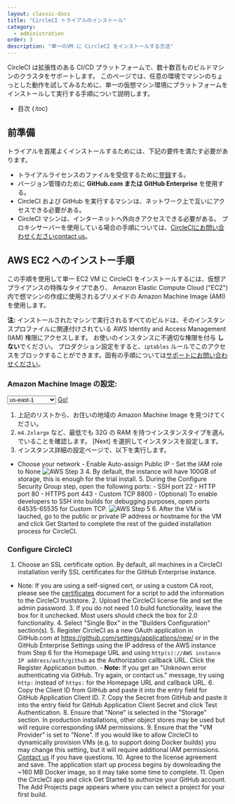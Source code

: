```yaml
---
layout: classic-docs
title: "CircleCI トライアルのインストール"
category:
  - administration
order: 3
description: "単一のVM に CircleCI をインストールする方法"
---
```

CircleCI は拡張性のある CI/CD プラットフォームで、数十数百ものビルドマシンのクラスタをサポートします。 このページでは、任意の環境でマシンのちょっとした動作を試してみるために、単一の仮想マシン環境にプラットフォームをインストールして実行する手順について説明します。

- 目次
{:toc}

## 前準備

トライアルを首尾よくインストールするためには、下記の要件を満たす必要があります。

- トライアルライセンスのファイルを受信するために[登録](https://circleci.com/enterprise-trial-install/)する。
- バージョン管理のために **GitHub.com または GitHub Enterprise** を使用する。
- CircleCI および GitHub を実行するマシンは、ネットワーク上で互いにアクセスできる必要がある。
- CircleCI マシンは、インターネットへ外向きアクセスできる必要がある。 プロキシサーバーを使用している場合の手順については、[CircleCIにお問い合わせくださいcontact us](https://support.circleci.com/hc/en-us/requests/new)。

## AWS EC2 へのインストー手順

この手順を使用して単一 EC2 VM に CircleCI をインストールするには、仮想アプライアンスの特殊なタイプであり、 Amazon Elastic Compute Cloud ("EC2") 内で想マシンの作成に使用されるプリメイドの Amazon Machine Image (AMI) を使用します。

**注:** インストールされたマシンで実行されるすべてのビルドは、そのインスタンスプロファイルに関連付けされている AWS Identity and Access Management (IAM) 権限にアクセスします。 お使いのインスタンスに不適切な権限を付与 **しない**でください。 プロダクション設定をすると、`iptables` ルールでこのアクセスをブロックすることができます。固有の手順については[サポートにお問い合わせください](https://support.circleci.com/hc/en-us)。

### Amazon Machine Image の設定:

<script>
  var amiIds = {
  "ap-northeast-1": "ami-32e6d455",
  "ap-northeast-2": "ami-2cef3242",
  "ap-southeast-1": "ami-7f22a71c",
  "ap-southeast-2": "ami-21111b42",
  "eu-central-1": "ami-7a2ef015",
  "eu-west-1": "ami-ac1a14ca",
  "sa-east-1": "ami-70026d1c",
  "us-east-1": "ami-cb6f1add",
  "us-east-2": "ami-57c7e032",
  "us-west-1": "ami-059b818564104e5c6",
  "us-west-2": "ami-c24a2fa2"
  };

  var amiUpdateSelect = function() {
    var s = document.getElementById("ami-select");
    var region = s.options[s.selectedIndex].value;
    document.getElementById("ami-go").href = "https://console.aws.amazon.com/ec2/v2/home?region=" + region + "#LaunchInstanceWizard:ami=" + amiIds[region];
  };
  </script>

<select id="ami-select" onchange="amiUpdateSelect()"> <option value="ap-northeast-1">ap-northeast-1</option> <option value="ap-northeast-2">ap-northeast-2</option> <option value="ap-southeast-1">ap-southeast-1</option> <option value="ap-southeast-2">ap-southeast-2</option> <option value="eu-central-1">eu-central-1</option> <option value="eu-west-1">eu-west-1</option> <option value="sa-east-1">sa-east-1</option> <option value="us-east-1" selected="selected">us-east-1</option> <option value="us-east-2">us-east-2</option> <option value="us-west-1">us-west-1</option> <option value="us-west-2">us-west-2</option> </select> <a id="ami-go" href="" class="btn btn-success" data-analytics-action="{{ site.analytics.events.go_button_clicked }}" target="_blank">Go!</a>
<script>amiUpdateSelect();</script>

1. 上記のリストから、お住いの地域の Amazon Machine Image を見つけてください。 
2. `m4.2xlarge` など、最低でも 32G の RAM を持つインスタンスタイプを選んでいることを確認します。 [Next] を選択してインスタンスを設定します。
3. インスタンス詳細の設定ページで、以下を実行します。 

- Choose your network - Enable Auto-assign Public IP - Set the IAM role to None ![AWS Step 3]({{site.baseurl}}/assets/img/docs/single-box-step3.png) 4. By default, the instance will have 100GB of storage, this is enough for the trial install. 5. During the Configure Security Group step, open the following ports: - SSH port 22 - HTTP port 80 - HTTPS port 443 - Custom TCP 8800 - (Optional) To enable developers to SSH into builds for debugging purposes, open ports 64535-65535 for Custom TCP. ![AWS Step 5]({{site.baseurl}}/assets/img/docs/single-box-step5.png) 6. After the VM is lauched, go to the public or private IP address or hostname for the VM and click Get Started to complete the rest of the guided installation process for CircleCI.

### Configure CircleCI

1. Choose an SSL certificate option. By default, all machines in a CircleCI installation verify SSL certificates for the GitHub Enterprise instance. 

- Note: If you are using a self-signed cert, or using a custom CA root, please see the [certificates]({{site.baseurl}}/2.0/certificates/) document for a script to add the information to the CircleCI truststore. 2. Upload the CircleCI license file and set the admin password. 3. If you do not need 1.0 build functionality, leave the box for it unchecked. Most users should check the box for 2.0 functionality. 4. Select "Single Box" in the "Builders Configuration" section(s). 5. Register CircleCI as a new OAuth application in GitHub.com at <https://github.com/settings/applications/new/> or in the GitHub Enterprise Settings using the IP address of the AWS instance from Step 6 for the Homepage URL and using `http(s)://AWS instance IP address/auth/github` as the Authorization callback URL. Click the Register Application button. - **Note:** If you get an "Unknown error authenticating via GitHub. Try again, or contact us." message, try using `http:` instead of `https:` for the Homepage URL and callback URL. 6. Copy the Client ID from GitHub and paste it into the entry field for GitHub Application Client ID. 7. Copy the Secret from GitHub and paste it into the entry field for GitHub Application Client Secret and click Test Authentication. 8. Ensure that "None" is selected in the "Storage" section. In production installations, other object stores may be used but will require corresponding IAM permissions. 9. Ensure that the "VM Provider" is set to "None". If you would like to allow CircleCI to dynamically provision VMs (e.g. to support doing Docker builds) you may change this setting, but it will require additional IAM permissions. [Contact us](https://support.circleci.com/hc/en-us) if you have questions. 10. Agree to the license agreement and save. The application start up process begins by downloading the ~160 MB Docker image, so it may take some time to complete. 11. Open the CircleCI app and click Get Started to authorize your GitHub account. The Add Projects page appears where you can select a project for your first build.

<!---
## Installation in a Data Center

1. Launch a VM with at least 8GB of RAM, 100GB of disk space on the root volume, and a version of Linux that supports Docker, for example Ubuntu Trusty 14.04. 

2. Open ports 22 and 8800 to administrators, open ports 80 and 443 to all users, and optionally open ports 64535-65535 to developers to SSH into builds.

3. Install Replicated, the tool used to package and distribute CircleCI, by running the  `curl https://get.replicated.com/docker | sudo bash` command. **Note:** Docker must not use the device mapper storage driver. Check this by running `sudo docker info | grep "Storage Driver"`.)

4. Visit port 8800 on the machine in a web browser to complete the guided installation process.

5. Complete the process by choosing an SSL certificate option, uploading the license, setting the admin password and hostnames,  enabling GitHub OAuth registration, and defining protocol settings. The application start up process begins by downloading the ~160 MB docker image, so it may take some time to complete. 

6. Open the CircleCI app and click Get Started to authorize your GitHub account. The Add Projects page appears where you can select a project for your first build. 
-->